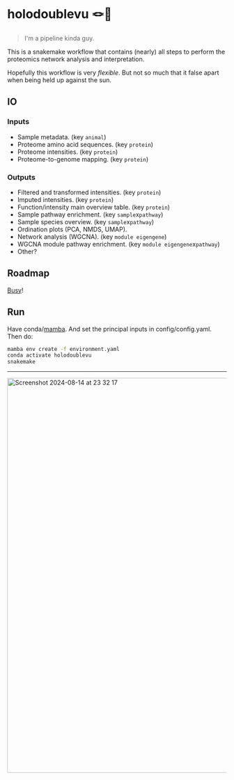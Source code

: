 # holodoublevu 🪢👀

> I'm a pipeline kinda guy.

This is a snakemake workflow that contains (nearly) all steps to perform the proteomics network analysis and interpretation. 

Hopefully this workflow is very _flexible_. But not so much that it false apart when being held up against the sun.


## IO

### Inputs

  - Sample metadata. (key `animal`)
  - Proteome amino acid sequences. (key `protein`)
  - Proteome intensities. (key `protein`)
  - Proteome-to-genome mapping. (key `protein`)
  

### Outputs

  - Filtered and transformed intensities. (key `protein`)
  - Imputed intensities. (key `protein`)
  - Function/intensity main overview table. (key `protein`)
  - Sample pathway enrichment. (key `sample`x`pathway`)
  - Sample species overview. (key `sample`x`pathway`)
  - Ordination plots (PCA, NMDS, UMAP). 
  - Network analysis (WGCNA). (key `module eigengene`)
  - WGCNA module pathway enrichment. (key `module eigengene`x`pathway`)
  - Other?


## Roadmap

[Busy](https://www.youtube.com/watch?v=oPQ3o14ksaM)!

## Run

Have conda/[mamba](https://github.com/conda-forge/miniforge#install). And set the principal inputs in config/config.yaml. Then do:

```bash
mamba env create -f environment.yaml
conda activate holodoublevu
snakemake
```


---
<img width="907" alt="Screenshot 2024-08-14 at 23 32 17" src="https://github.com/user-attachments/assets/a9bc126d-f788-43f6-9d1c-ceff7d2ca498">
